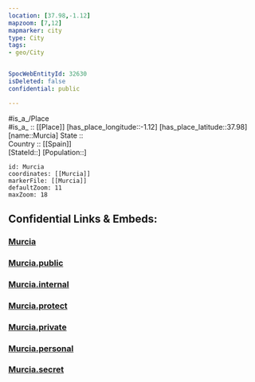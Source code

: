 ```yaml
---
location: [37.98,-1.12] 
mapzoom: [7,12] 
mapmarker: city 
type: City
tags:
- geo/City


SpocWebEntityId: 32630
isDeleted: false
confidential: public

---
```

#is_a_/Place  
#is_a_ :: [[Place]] 
[has_place_longitude::-1.12] 
[has_place_latitude::37.98] 
[name::Murcia] 
State ::  
Country :: [[Spain]]  
[StateId::] 
[Population::] 



```leaflet
id: Murcia
coordinates: [[Murcia]] 
markerFile: [[Murcia]] 
defaultZoom: 11 
maxZoom: 18
```


## Confidential Links & Embeds: 

### [Murcia](/_Standards/Earth/Continent/Europe/Europe~South/Spain/Provinces~Spain/Murcia.Region/City/Murcia.md) 

### [Murcia.public](/_public/Earth/Continent/Europe/Europe~South/Spain/Provinces~Spain/Murcia.Region/City/Murcia.public.md) 

### [Murcia.internal](/_internal/Earth/Continent/Europe/Europe~South/Spain/Provinces~Spain/Murcia.Region/City/Murcia.internal.md) 

### [Murcia.protect](/_protect/Earth/Continent/Europe/Europe~South/Spain/Provinces~Spain/Murcia.Region/City/Murcia.protect.md) 

### [Murcia.private](/_private/Earth/Continent/Europe/Europe~South/Spain/Provinces~Spain/Murcia.Region/City/Murcia.private.md) 

### [Murcia.personal](/_personal/Earth/Continent/Europe/Europe~South/Spain/Provinces~Spain/Murcia.Region/City/Murcia.personal.md) 

### [Murcia.secret](/_secret/Earth/Continent/Europe/Europe~South/Spain/Provinces~Spain/Murcia.Region/City/Murcia.secret.md)

